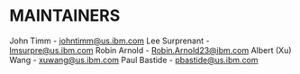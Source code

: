 # MAINTAINERS

John Timm - johntimm@us.ibm.com
Lee Surprenant - lmsurpre@us.ibm.com
Robin Arnold - Robin.Arnold23@ibm.com
Albert (Xu) Wang - xuwang@us.ibm.com
Paul Bastide - pbastide@us.ibm.com
